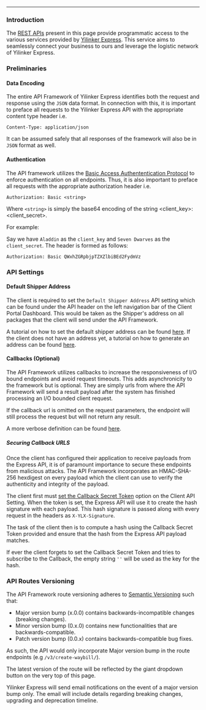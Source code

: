 ---
### Introduction

The [REST APIs](https://dev-express.yilinker.com) present in this page provide programmatic access to the various services provided by [Yilinker Express](https://express.yilinker.com). 
This service aims to seamlessly connect your business to ours and leverage the logistic network of Yilinker Express.

### Preliminaries

#### Data Encoding

The entire API Framework of Yilinker Express identifies both the request and response using the `JSON` data format.
In connection with this, it is important to preface all requests to the Yilinker Express API with the 
appropriate content type header i.e.

`Content-Type: application/json`

It can be assumed safely that all responses of the framework will also be in `JSON` format as well.

#### Authentication

The API framework utilizes the [Basic Access Authententication Protocol](https://en.wikipedia.org/wiki/Basic_access_authentication)
to enforce authentication on all endpoints. Thus, it is also important to preface all requests with the appropriate
authorization header i.e.

`Authorization: Basic <string>`

Where `<string>` is simply the base64 encoding of the string <client_key>:<client_secret>.

For example:

Say we have `Aladdin` as the `client_key` and `Seven Dwarves` as the `client_secret`. The header is formed as follows:

`Authorization: Basic QWxhZGRpbjpTZXZlbiBEd2FydmVz`

### API Settings

#### Default Shipper Address

The client is required to set the `Default Shipper Address` API setting which can be found under the API header on the 
left navigation bar of the Client Portal Dashboard. This would be taken as the Shipper's address on all packages that the client will
send under the API Framework.

A tutorial on how to set the default shipper address can be found [here](https://i.imgur.com/ozrAcKU.gifv). If the client does not have an address yet,
a tutorial on how to generate an address can be found [here](https://i.imgur.com/eW7HObI.gifv).

#### Callbacks (Optional)

The API Framework utilizes callbacks to increase the responsiveness of I/O bound endpoints and avoid request timeouts. This adds asynchronicity to the framework but is optional.
They are simply urls from where the API Framework will send a result payload after the system has finished processing an I/O bounded client request.


If the callback url is omitted on the request parameters, the endpoint will still process the request but will not return any result.


A more verbose definition can be found [here](https://en.wikipedia.org/wiki/Callback_(computer_programming)).

##### Securing Callback URLS

Once the client has configured their application to receive payloads from the Express API, it is of paramount importance to secure these endpoints from malicious attacks.
The API Framework incorporates an HMAC-SHA-256 hexdigest on every payload which the client can use to verify the authenticity and integrity of the payload.


The client first must [set the Callback Secret Token](https://i.imgur.com/3ytSXdS.gifv) option on the Client API Setting. When the token is set, the Express API will use it to create the hash signature with each payload.
This hash signature is passed along with every request in the headers as `X-YLX-Signature`.


The task of the client then is to compute a hash using the Callback Secret Token provided and ensure that the hash from the Express API payload matches.


If ever the client forgets to set the Callback Secret Token and tries to subscribe to the Callback, the empty string `''` will be used as the key for the hash.


### API Routes Versioning

The API Framework route versioning adheres to [Semantic Versioning](http://semver.org/) such that:

* Major version bump (x.0.0) contains backwards-incompatible changes (breaking changes).
* Minor version bump (0.x.0) contains new functionalities that are backwards-compatible.
* Patch version bump (0.0.x) contains backwards-compatible bug fixes.

As such, the API would only incorporate Major version bump in the route endpoints (e.g `/v3/create-waybill/`).

The latest version of the route will be reflected by the giant dropdown button on the very top of this page.

Yilinker Express will send email notifications on the event of a major version bump only. The email will include details regarding breaking changes, upgrading and deprecation timeline.
